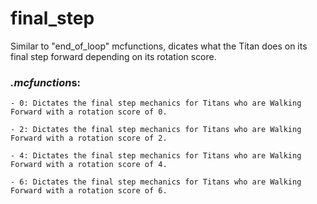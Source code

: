 # final_step
Similar to "end_of_loop" mcfunctions, dicates what the Titan does on its final step forward depending on its rotation score.

### *.mcfunction*s:
    - 0: Dictates the final step mechanics for Titans who are Walking Forward with a rotation score of 0.
    
    - 2: Dictates the final step mechanics for Titans who are Walking Forward with a rotation score of 2.
    
    - 4: Dictates the final step mechanics for Titans who are Walking Forward with a rotation score of 4.
    
    - 6: Dictates the final step mechanics for Titans who are Walking Forward with a rotation score of 6.
